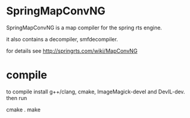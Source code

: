 # SpringMapConvNG

SpringMapConvNG is a map compiler for the spring rts engine.

it also contains a decompiler, smfdecompiler.

for details see http://springrts.com/wiki/MapConvNG

# compile

to compile install g++/clang, cmake, ImageMagick-devel and DevIL-dev. then run

   cmake .
   make
